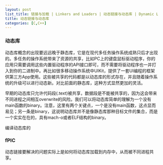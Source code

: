 ```yaml
---
layout: post
list_title: 链接与加载 | Linkers and Loaders | 动态链接与动态库 | Dynamic Library 
title: 动态链接与动态库
categories: [C,C++]
---
```


### 动态库

动态库概念的出现要远远晚于静态库，它是在现代多任务操作系统成熟只后才出现的。多任务的操作系统带来了资源的共享，比如PC上的键盘鼠标驱动程序，你的应用只需要调用这些内置驱动程序的API接口即可，而不需要将驱动程序也一并打入到你的二进制中。再比如很多移动操作系统中UIKit，提供了一套UI编程的框架供第三方App使用。这些被共享的代码都是以动态库的形式存在，并且随着操作系统的升级可以进行动态新。对比前面的静态库，这种方式显然更加的灵活。

早期的动态库只允许代码段(.text)被共享，数据段是不能被共享的，因为这会带来不同进程之间相互overwrite的风险。我们可以将动态库简单的理解为一个没有main函数的binary。注意，这里有两个关键点，一个是没有main函数，这点显而易见；另一条是binary，这说明动态库并不是像静态库那种目标文件的集合，而是一个实实在在的，具有mach-o或者ELF结构的binary。

编译动态库的

### fPIC

动态链接要解决的问题实际上是如何将动态库加载到内存中，从而被不同进程共享。
